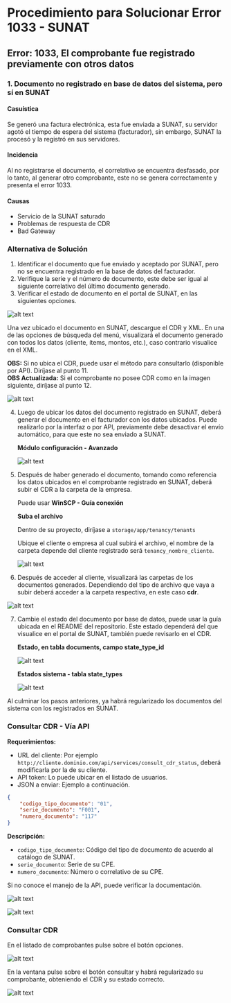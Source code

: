 # Procedimiento para Solucionar Error 1033 - SUNAT

## Error: 1033, El comprobante fue registrado previamente con otros datos

### 1. Documento no registrado en base de datos del sistema, pero sí en SUNAT

#### Casuística
Se generó una factura electrónica, esta fue enviada a SUNAT, su servidor agotó el tiempo de espera del sistema (facturador), sin embargo, SUNAT la procesó y la registró en sus servidores.

#### Incidencia
Al no registrarse el documento, el correlativo se encuentra desfasado, por lo tanto, al generar otro comprobante, este no se genera correctamente y presenta el error 1033.

#### Causas
- Servicio de la SUNAT saturado
- Problemas de respuesta de CDR
- Bad Gateway

### Alternativa de Solución

1. Identificar el documento que fue enviado y aceptado por SUNAT, pero no se encuentra registrado en la base de datos del facturador.
2. Verifique la serie y el número de documento, este debe ser igual al siguiente correlativo del último documento generado.
3. Verificar el estado de documento en el portal de SUNAT, en las siguientes opciones.

![alt text](img/error_sunat_1.png)


Una vez ubicado el documento en SUNAT, descargue el CDR y XML. En una de las opciones de búsqueda del menú, visualizará el documento generado con todos los datos (cliente, ítems, montos, etc.), caso contrario visualice en el XML.

**OBS:** Si no ubica el CDR, puede usar el método para consultarlo (disponible por API). Diríjase al punto 11.  
**OBS Actualizada:** Si el comprobante no posee CDR como en la imagen siguiente, diríjase al punto 12.

![alt text](img/error_sunat_2.png)


4. Luego de ubicar los datos del documento registrado en SUNAT, deberá generar el documento en el facturador con los datos ubicados. Puede realizarlo por la interfaz o por API, previamente debe desactivar el envío automático, para que este no sea enviado a SUNAT.

    **Módulo configuración - Avanzado**

    ![alt text](img/error_sunat_3.png)

5. Después de haber generado el documento, tomando como referencia los datos ubicados en el comprobante registrado en SUNAT, deberá subir el CDR a la carpeta de la empresa.

    Puede usar **WinSCP - Guía conexión**

    **Suba el archivo**

    Dentro de su proyecto, diríjase a `storage/app/tenancy/tenants`

    Ubique el cliente o empresa al cual subirá el archivo, el nombre de la carpeta depende del cliente registrado será `tenancy_nombre_cliente`.

    ![alt text](img/error_sunat_4.png)

6. Después de acceder al cliente, visualizará las carpetas de los documentos generados. Dependiendo del tipo de archivo que vaya a subir deberá acceder a la carpeta respectiva, en este caso **cdr**.

![alt text](img/error_sunat_5.png)

7. Cambie el estado del documento por base de datos, puede usar la guía ubicada en el README del repositorio. Este estado dependerá del que visualice en el portal de SUNAT, también puede revisarlo en el CDR.

    **Estado, en tabla documents, campo state_type_id**

    ![alt text](img/error_sunat_6.png)

    **Estados sistema - tabla state_types**

    ![alt text](img/error_sunat_7.png)

Al culminar los pasos anteriores, ya habrá regularizado los documentos del sistema con los registrados en SUNAT.

### Consultar CDR - Vía API

**Requerimientos:**
- URL del cliente: Por ejemplo `http://cliente.dominio.com/api/services/consult_cdr_status`, deberá modificarla por la de su cliente.
- API token: Lo puede ubicar en el listado de usuarios.
- JSON a enviar: Ejemplo a continuación.

```json
{
    "codigo_tipo_documento": "01",
    "serie_documento": "F001",
    "numero_documento": "117"
}
```

**Descripción:**
- `codigo_tipo_documento`: Código del tipo de documento de acuerdo al catálogo de SUNAT.
- `serie_documento`: Serie de su CPE.
- `numero_documento`: Número o correlativo de su CPE.

Si no conoce el manejo de la API, puede verificar la documentación.

![alt text](img/error_sunat_8.png)

![alt text](img/error_sunat_9.png)

### Consultar CDR

En el listado de comprobantes pulse sobre el botón opciones. 

![alt text](img/error_sunat_10.png)

En la ventana pulse sobre el botón consultar y habrá regularizado su comprobante, obteniendo el CDR y su estado correcto.

![alt text](img/error_sunat_11.png)